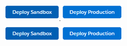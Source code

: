 <a href="https://test.salesforce.com/packaging/installPackage.apexp?p0=04t4x000000Z3QaAAK">
  <img alt="Deploy Sandbox"
       src="https://raw.githubusercontent.com/dvnube/ValidacaoInscricaoEstadual/master/images/deploysandbox.jpg?token=ASMECFVIOQ5S7SPLRRPRT2TAAROZK">
</a>

<a href="https://login.salesforce.com/packaging/installPackage.apexp?p0=04t4x000000Z3QaAAK">
  <img alt="Deploy Production"
       src="https://raw.githubusercontent.com/dvnube/ValidacaoInscricaoEstadual/master/images/deployproduction.jpg?token=ASMECFXIG3MRY2OCOKLIZB3AAROVS">
</a>

[![Deploy Sandbox](https://raw.githubusercontent.com/dvnube/ValidacaoInscricaoEstadual/master/images/deploysandbox.jpg?token=ASMECFVIOQ5S7SPLRRPRT2TAAROZK)](https://test.salesforce.com/packaging/installPackage.apexp?p0=04t4x000000Z3QaAAK)
[![Deploy Production](https://raw.githubusercontent.com/dvnube/ValidacaoInscricaoEstadual/master/images/deployproduction.jpg)](https://login.salesforce.com/packaging/installPackage.apexp?p0=04t4x000000Z3QaAAK)

